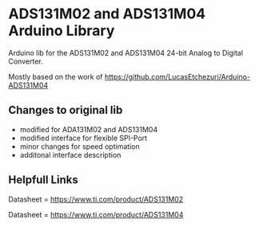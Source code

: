 


# ADS131M02 and ADS131M04 Arduino Library

Arduino lib for the  ADS131M02 and ADS131M04 24-bit Analog to Digital Converter.

Mostly based on the work of https://github.com/LucasEtchezuri/Arduino-ADS131M04
## Changes to original lib
* modified for ADA131M02 and ADS131M04
* modified interface for flexible SPI-Port
* minor changes for speed optimation
* additonal interface description


## Helpfull Links
Datasheet = https://www.ti.com/product/ADS131M02

Datasheet = https://www.ti.com/product/ADS131M04
